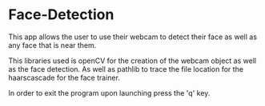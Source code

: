 # Face-Detection
 This app allows the user to use their webcam to detect their face as well as any face that is near them.
 
 This libraries used is openCV for the creation of the webcam object as well as the face detection.
 As well as pathlib to trace the file location for the haarscascade for the face trainer.
 
 In order to exit the program upon launching press the 'q' key.
